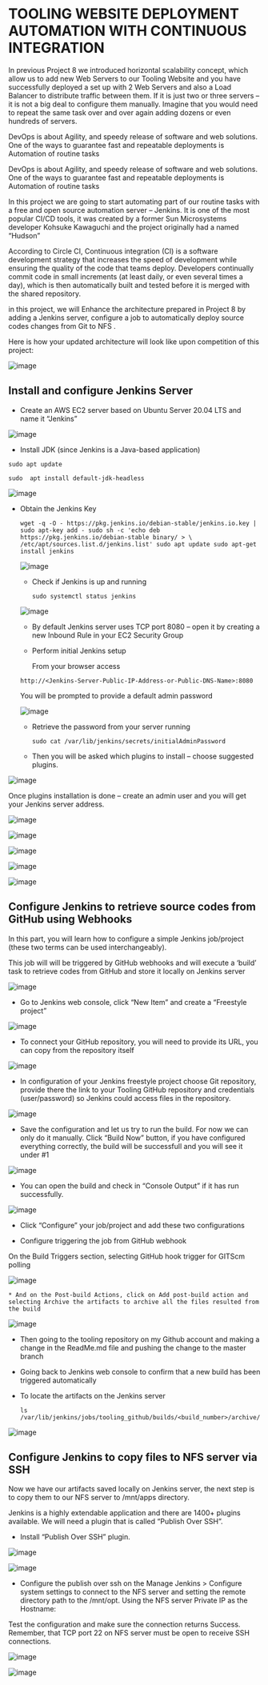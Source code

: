 # TOOLING WEBSITE DEPLOYMENT AUTOMATION WITH CONTINUOUS INTEGRATION

In previous Project 8 we introduced horizontal scalability concept, which allow us to add new Web Servers to our Tooling Website and you have successfully deployed a set up with 2 Web Servers and also a Load Balancer to distribute traffic between them. If it is just two or three servers – it is not a big deal to configure them manually. Imagine that you would need to repeat the same task over and over again adding dozens or even hundreds of servers.

DevOps is about Agility, and speedy release of software and web solutions. One of the ways to guarantee fast and repeatable deployments is Automation of routine tasks

DevOps is about Agility, and speedy release of software and web solutions. One of the ways to guarantee fast and repeatable deployments is Automation of routine tasks

In this project we are going to start automating part of our routine tasks with a free and open source automation server – Jenkins. It is one of the most popular CI/CD tools, it was created by a former Sun Microsystems developer Kohsuke Kawaguchi and the project originally had a named “Hudson”

According to Circle CI, Continuous integration (CI) is a software development strategy that increases the speed of development while ensuring the quality of the code that teams deploy. Developers continually commit code in small increments (at least daily, or even several times a day), which is then automatically built and tested before it is merged with the shared repository.


in this project, we will Enhance the architecture prepared in Project 8 by adding a Jenkins server, configure a job to automatically deploy source codes changes from Git to NFS .

Here is how your updated architecture will look like upon competition of this project:

![image](https://github.com/Mubarokahh/DevOps-Projects/assets/135038657/6576c1b8-4ecb-4efb-a0bc-35cbfd386738)


## Install and configure Jenkins Server

  * Create an AWS EC2 server based on Ubuntu Server 20.04 LTS and name it “Jenkins”

  ![image](https://github.com/Mubarokahh/DevOps-Projects/assets/135038657/53f905fb-9b39-40e3-a592-e4467f48f5cf)

  * Install JDK (since Jenkins is a Java-based application)

   `sudo apt update`

   `sudo  apt install default-jdk-headless`
   
 ![image](https://github.com/Mubarokahh/DevOps-Projects/assets/135038657/92c26718-19a7-44ec-97c0-201f095a13e0)

 * Obtain the Jenkins Key

    `wget -q -O - https://pkg.jenkins.io/debian-stable/jenkins.io.key | sudo apt-key add -
    sudo sh -c 'echo deb https://pkg.jenkins.io/debian-stable binary/ > \
   /etc/apt/sources.list.d/jenkins.list'
   sudo apt update
   sudo apt-get install jenkins`
   
   ![image](https://github.com/Mubarokahh/DevOps-Projects/assets/135038657/24d2caef-2918-4d21-a80d-8580f2e31223)


   * Check if Jenkins is up and running
  
     `sudo systemctl status jenkins`

   ![image](https://github.com/Mubarokahh/DevOps-Projects/assets/135038657/2d18bd4f-8120-449f-8308-644027015a0d)


   * By default Jenkins server uses TCP port 8080 – open it by creating a new Inbound Rule in your EC2 Security Group

   * Perform initial Jenkins setup
    
      From your browser access

    `http://<Jenkins-Server-Public-IP-Address-or-Public-DNS-Name>:8080`

    You will be prompted to provide a default admin password

    ![image](https://github.com/Mubarokahh/DevOps-Projects/assets/135038657/e185ebe3-57bc-4fc5-99ed-b294f8dacb3f)

   * Retrieve the password from your server running

     `sudo cat /var/lib/jenkins/secrets/initialAdminPassword`

   * Then you will be asked which plugins to install – choose suggested plugins.

 ![image](https://github.com/Mubarokahh/DevOps-Projects/assets/135038657/e1259799-1017-49e1-b77d-61a995c32337)

 Once plugins installation is done – create an admin user and you will get your Jenkins server address.

 ![image](https://github.com/Mubarokahh/DevOps-Projects/assets/135038657/2ccb3be7-32b0-422e-bbdf-42f9e4dbb1da)


 ![image](https://github.com/Mubarokahh/DevOps-Projects/assets/135038657/0fdbf882-3ece-482e-9610-384a184deef0)


![image](https://github.com/Mubarokahh/DevOps-Projects/assets/135038657/705c159d-3f8a-47bc-93ea-4b1cd5ecd011)


![image](https://github.com/Mubarokahh/DevOps-Projects/assets/135038657/edc7a853-d9c4-4a69-81b1-28004928d6db)

![image](https://github.com/Mubarokahh/DevOps-Projects/assets/135038657/4636672d-dc0c-4adb-b957-661da18d7e9f)

##  Configure Jenkins to retrieve source codes from GitHub using Webhooks

In this part, you will learn how to configure a simple Jenkins job/project (these two terms can be used interchangeably). 

This job will will be triggered by GitHub webhooks and will execute a ‘build’ task to retrieve codes from GitHub and store it locally on Jenkins server

![image](https://github.com/Mubarokahh/DevOps-Projects/assets/135038657/55b10faf-e7e7-471b-8b9e-30420977e89c)


   * Go to Jenkins web console, click “New Item” and create a “Freestyle project”

![image](https://github.com/Mubarokahh/DevOps-Projects/assets/135038657/31cbc3a1-d0fb-40ef-8d8e-c1895c817791)



   * To connect your GitHub repository, you will need to provide its URL, you can copy from the repository itself

  ![image](https://github.com/Mubarokahh/DevOps-Projects/assets/135038657/87577b65-f5f1-4bb8-a8a9-2466f8748dbf)

  

   * In configuration of your Jenkins freestyle project choose Git repository, provide there the link to your Tooling GitHub repository and credentials                 (user/password) so Jenkins could access files in the repository.

  ![image](https://github.com/Mubarokahh/DevOps-Projects/assets/135038657/9364534a-5b6b-4277-bf92-de5585c1ea2a)
  

   * Save the configuration and let us try to run the build. For now we can only do it manually.
     Click “Build Now” button, if you have configured everything correctly, the build will be successfull and you will see it under #1

![image](https://github.com/Mubarokahh/DevOps-Projects/assets/135038657/d2dd0cf1-d723-4028-9180-bf2fbac3bf90)


   * You can open the build and check in “Console Output” if it has run successfully.
     

  ![image](https://github.com/Mubarokahh/DevOps-Projects/assets/135038657/ef2f5804-0314-426f-9657-be84512b3628)

  * Click “Configure” your job/project and add these two configurations

   
  * Configure triggering the job from GitHub webhook

  On the Build Triggers section, selecting GitHub hook trigger for GITScm polling

  ![image](https://github.com/Mubarokahh/DevOps-Projects/assets/135038657/aef83315-671e-4cbb-8f13-ace84f210ca1)

    * And on the Post-build Actions, click on Add post-build action and selecting Archive the artifacts to archive all the files resulted from the build
 
  ![image](https://github.com/Mubarokahh/DevOps-Projects/assets/135038657/11a25cf4-1e55-4270-8d85-372b21abaf45)


  * Then going to the tooling repository on my Github account and making a change in the ReadMe.md file and pushing the change to the master branch
 
  * Going back to Jenkins web console to confirm that a new build has been triggered automatically
  
  * To locate the artifacts on the Jenkins server


     `ls /var/lib/jenkins/jobs/tooling_github/builds/<build_number>/archive/`

  ![image](https://github.com/Mubarokahh/DevOps-Projects/assets/135038657/09ec1b2d-9324-4406-95c2-0b153916483a)

   ## Configure Jenkins to copy files to NFS server via SSH

   Now we have our artifacts saved locally on Jenkins server, the next step is to copy them to our NFS server to /mnt/apps directory.

  Jenkins is a highly extendable application and there are 1400+ plugins available. We will need a plugin that is called “Publish Over SSH”.

   * Install “Publish Over SSH” plugin.
   
  ![image](https://github.com/Mubarokahh/DevOps-Projects/assets/135038657/72eb5eaf-dfaf-4093-b235-84534fd242b1)

   ![image](https://github.com/Mubarokahh/DevOps-Projects/assets/135038657/260dcc50-cbcc-481b-9a4b-7306f3139b34)

   * Configure the publish over ssh on the Manage Jenkins > Configure system settings to connect to the NFS server and setting the remote directory path to the     /mnt/opt. Using the NFS server Private IP as the Hostname:

Test the configuration and make sure the connection returns Success. Remember, that TCP port 22 on NFS server must be open to receive SSH connections.

   ![image](https://github.com/Mubarokahh/DevOps-Projects/assets/135038657/5dcbe07d-4a4f-490a-8dc1-b43fcf6b70a9)

   ![image](https://github.com/Mubarokahh/DevOps-Projects/assets/135038657/d642771d-dbd4-4691-879c-317c1c1af7d0)
























   

  




